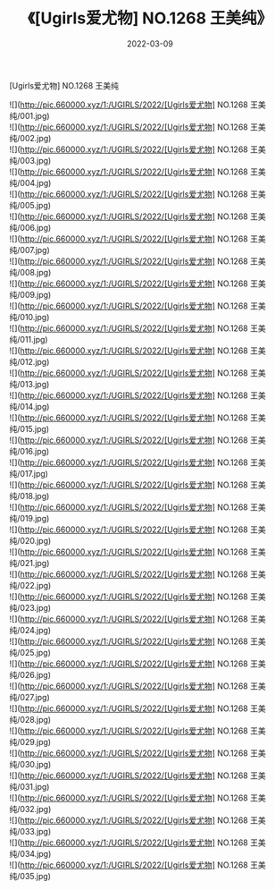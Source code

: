 ﻿---
layout: post
title:  《[Ugirls爱尤物] NO.1268 王美纯》
date:   2022-03-09
img: http://pic.660000.xyz/1:/UGIRLS/2022/[Ugirls爱尤物] NO.1268 王美纯/000.jpg
categories: [美女, 清纯, 唯美]
---

[Ugirls爱尤物] NO.1268 王美纯

 ![](http://pic.660000.xyz/1:/UGIRLS/2022/[Ugirls爱尤物] NO.1268 王美纯/001.jpg) <br>![](http://pic.660000.xyz/1:/UGIRLS/2022/[Ugirls爱尤物] NO.1268 王美纯/002.jpg) <br>![](http://pic.660000.xyz/1:/UGIRLS/2022/[Ugirls爱尤物] NO.1268 王美纯/003.jpg) <br>![](http://pic.660000.xyz/1:/UGIRLS/2022/[Ugirls爱尤物] NO.1268 王美纯/004.jpg) <br>![](http://pic.660000.xyz/1:/UGIRLS/2022/[Ugirls爱尤物] NO.1268 王美纯/005.jpg) <br>![](http://pic.660000.xyz/1:/UGIRLS/2022/[Ugirls爱尤物] NO.1268 王美纯/006.jpg) <br>![](http://pic.660000.xyz/1:/UGIRLS/2022/[Ugirls爱尤物] NO.1268 王美纯/007.jpg) <br>![](http://pic.660000.xyz/1:/UGIRLS/2022/[Ugirls爱尤物] NO.1268 王美纯/008.jpg) <br>![](http://pic.660000.xyz/1:/UGIRLS/2022/[Ugirls爱尤物] NO.1268 王美纯/009.jpg) <br>![](http://pic.660000.xyz/1:/UGIRLS/2022/[Ugirls爱尤物] NO.1268 王美纯/010.jpg) <br>![](http://pic.660000.xyz/1:/UGIRLS/2022/[Ugirls爱尤物] NO.1268 王美纯/011.jpg) <br>![](http://pic.660000.xyz/1:/UGIRLS/2022/[Ugirls爱尤物] NO.1268 王美纯/012.jpg) <br>![](http://pic.660000.xyz/1:/UGIRLS/2022/[Ugirls爱尤物] NO.1268 王美纯/013.jpg) <br>![](http://pic.660000.xyz/1:/UGIRLS/2022/[Ugirls爱尤物] NO.1268 王美纯/014.jpg) <br>![](http://pic.660000.xyz/1:/UGIRLS/2022/[Ugirls爱尤物] NO.1268 王美纯/015.jpg) <br>![](http://pic.660000.xyz/1:/UGIRLS/2022/[Ugirls爱尤物] NO.1268 王美纯/016.jpg) <br>![](http://pic.660000.xyz/1:/UGIRLS/2022/[Ugirls爱尤物] NO.1268 王美纯/017.jpg) <br>![](http://pic.660000.xyz/1:/UGIRLS/2022/[Ugirls爱尤物] NO.1268 王美纯/018.jpg) <br>![](http://pic.660000.xyz/1:/UGIRLS/2022/[Ugirls爱尤物] NO.1268 王美纯/019.jpg) <br>![](http://pic.660000.xyz/1:/UGIRLS/2022/[Ugirls爱尤物] NO.1268 王美纯/020.jpg) <br>![](http://pic.660000.xyz/1:/UGIRLS/2022/[Ugirls爱尤物] NO.1268 王美纯/021.jpg) <br>![](http://pic.660000.xyz/1:/UGIRLS/2022/[Ugirls爱尤物] NO.1268 王美纯/022.jpg) <br>![](http://pic.660000.xyz/1:/UGIRLS/2022/[Ugirls爱尤物] NO.1268 王美纯/023.jpg) <br>![](http://pic.660000.xyz/1:/UGIRLS/2022/[Ugirls爱尤物] NO.1268 王美纯/024.jpg) <br>![](http://pic.660000.xyz/1:/UGIRLS/2022/[Ugirls爱尤物] NO.1268 王美纯/025.jpg) <br>![](http://pic.660000.xyz/1:/UGIRLS/2022/[Ugirls爱尤物] NO.1268 王美纯/026.jpg) <br>![](http://pic.660000.xyz/1:/UGIRLS/2022/[Ugirls爱尤物] NO.1268 王美纯/027.jpg) <br>![](http://pic.660000.xyz/1:/UGIRLS/2022/[Ugirls爱尤物] NO.1268 王美纯/028.jpg) <br>![](http://pic.660000.xyz/1:/UGIRLS/2022/[Ugirls爱尤物] NO.1268 王美纯/029.jpg) <br>![](http://pic.660000.xyz/1:/UGIRLS/2022/[Ugirls爱尤物] NO.1268 王美纯/030.jpg) <br>![](http://pic.660000.xyz/1:/UGIRLS/2022/[Ugirls爱尤物] NO.1268 王美纯/031.jpg) <br>![](http://pic.660000.xyz/1:/UGIRLS/2022/[Ugirls爱尤物] NO.1268 王美纯/032.jpg) <br>![](http://pic.660000.xyz/1:/UGIRLS/2022/[Ugirls爱尤物] NO.1268 王美纯/033.jpg) <br>![](http://pic.660000.xyz/1:/UGIRLS/2022/[Ugirls爱尤物] NO.1268 王美纯/034.jpg) <br>![](http://pic.660000.xyz/1:/UGIRLS/2022/[Ugirls爱尤物] NO.1268 王美纯/035.jpg) <br>